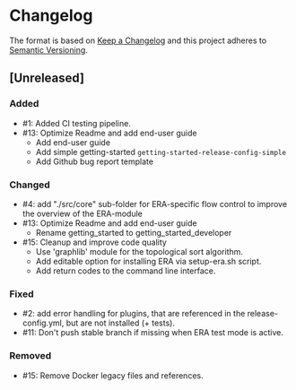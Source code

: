 # Changelog

The format is based on [Keep a Changelog](http://keepachangelog.com/en/1.0.0/)
and this project adheres to [Semantic Versioning](http://semver.org/spec/v2.0.0.html).

## [Unreleased]

### Added

- #1: Added CI testing pipeline.
- #13: Optimize Readme and add end-user guide
  - Add end-user guide
  - Add simple getting-started `getting-started-release-config-simple`
  - Add Github bug report template

### Changed

- #4: add "./src/core" sub-folder for ERA-specific flow control to improve the overview of
  the ERA-module
- #13: Optimize Readme and add end-user guide
  - Rename getting_started to getting_started_developer
- #15: Cleanup and improve code quality
  - Use 'graphlib' module for the topological sort algorithm.
  - Add editable option for installing ERA via setup-era.sh script.
  - Add return codes to the command line interface.

### Fixed

- #2: add error handling for plugins, that are referenced in the release-config.yml, but are
  not installed (+ tests).
- #11: Don't push stable branch if missing when ERA test mode is active.

### Removed

- #15: Remove Docker legacy files and references.